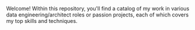 Welcome! Within this repository, you'll find a catalog of my work in various data engineering/architect roles or passion projects, each of which covers my top skills and techniques.
